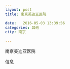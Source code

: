 ```yaml
--- 
layout: post 
title: 南京美迪亚医院

date:   2016-05-03 13:39:56 
categories: 其他  
city: 南京
  
--- 
```

   
南京美迪亚医院

信息

